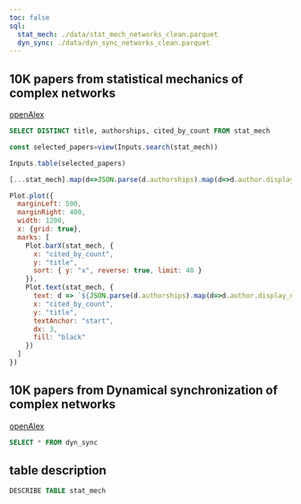 ```yaml
---
toc: false
sql: 
  stat_mech: ./data/stat_mech_networks_clean.parquet
  dyn_sync: ./data/dyn_sync_networks_clean.parquet
---
```


<style>

.hero {
  display: flex;
  flex-direction: column;
  align-items: center;
  font-family: var(--sans-serif);
  margin: 4rem 0 8rem;
  text-wrap: balance;
  text-align: center;
}

.hero h1 {
  margin: 2rem 0;
  max-width: none;
  font-size: 14vw;
  font-weight: 900;
  line-height: 1;
  background: linear-gradient(30deg, var(--theme-foreground-focus), currentColor);
  -webkit-background-clip: text;
  -webkit-text-fill-color: transparent;
  background-clip: text;
}

.hero h2 {
  margin: 0;
  max-width: 34em;
  font-size: 20px;
  font-style: initial;
  font-weight: 500;
  line-height: 1.5;
  color: var(--theme-foreground-muted);
}

@media (min-width: 640px) {
  .hero h1 {
    font-size: 90px;
  }
}

</style>

## 10K papers from statistical mechanics of complex networks

[openAlex](https://openalex.org/works?page=1&filter=primary_topic.id%3At10064)


```sql id=stat_mech
SELECT DISTINCT title, authorships, cited_by_count FROM stat_mech
```

```js
const selected_papers=view(Inputs.search(stat_mech))
```
```js
Inputs.table(selected_papers)
```

```js
[...stat_mech].map(d=>JSON.parse(d.authorships).map(d=>d.author.display_name).join("; "))
```

```js
Plot.plot({
  marginLeft: 500,
  marginRight: 400,
  width: 1200,
  x: {grid: true},
  marks: [
    Plot.barX(stat_mech, {
      x: "cited_by_count",
      y: "title",
      sort: { y: "x", reverse: true, limit: 40 }
    }),
    Plot.text(stat_mech, {
      text: d => `${JSON.parse(d.authorships).map(d=>d.author.display_name).join("; ")}`,
      x: "cited_by_count",
      y: "title",
      textAnchor: "start",
      dx: 3,
      fill: "black"
    })
  ]
})
```


## 10K papers from Dynamical synchronization of complex networks

[openAlex](https://openalex.org/works?page=1&filter=primary_topic.id%3At10064)

```sql
SELECT * FROM dyn_sync
```


## table description

```sql
DESCRIBE TABLE stat_mech
```